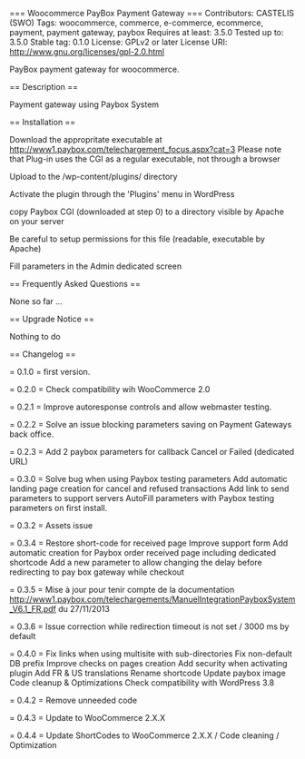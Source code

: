 === Woocommerce PayBox Payment Gateway === Contributors: CASTELIS (SWO) Tags: woocommerce, commerce, e-commerce, ecommerce, payment, payment gateway, paybox Requires at least: 3.5.0 Tested up to: 3.5.0 Stable tag: 0.1.0 License: GPLv2 or later License URI: http://www.gnu.org/licenses/gpl-2.0.html

PayBox payment gateway for woocommerce.

== Description ==

Payment gateway using Paybox System

== Installation ==

Download the appropritate executable at http://www1.paybox.com/telechargement_focus.aspx?cat=3 Please note that Plug-in uses the CGI as a regular executable, not through a browser

Upload to the /wp-content/plugins/ directory

Activate the plugin through the 'Plugins' menu in WordPress

copy Paybox CGI (downloaded at step 0) to a directory visible by Apache on your server

Be careful to setup permissions for this file (readable, executable by Apache)

Fill parameters in the Admin dedicated screen

== Frequently Asked Questions ==

None so far ...

== Upgrade Notice ==

Nothing to do

== Changelog ==

= 0.1.0 = first version.

= 0.2.0 = Check compatibility wih WooCommerce 2.0

= 0.2.1 = Improve autoresponse controls and allow webmaster testing.

= 0.2.2 = Solve an issue blocking parameters saving on Payment Gateways back office.

= 0.2.3 = Add 2 paybox parameters for callback Cancel or Failed (dedicated URL)

= 0.3.0 =   Solve bug when using Paybox testing parameters
            Add automatic landing page creation for cancel and refused transactions
            Add link to send parameters to support servers
            AutoFill parameters with Paybox testing parameters on first install.

= 0.3.2 =   Assets issue

= 0.3.4 =   Restore short-code for received page
            Improve support form
            Add automatic creation for Paybox order received page including dedicated shortcode
            Add a new parameter to allow changing the delay before redirecting to pay box gateway while checkout

= 0.3.5 =   Mise à jour pour tenir compte de la documentation http://www1.paybox.com/telechargements/ManuelIntegrationPayboxSystem_V6.1_FR.pdf du 27/11/2013

= 0.3.6 =   Issue correction while redirection timeout is not set / 3000 ms by default

= 0.4.0 =	Fix links when using multisite with sub-directories
			Fix non-default DB prefix
			Improve checks on pages creation
			Add security when activating plugin
			Add FR & US translations
			Rename shortcode
			Update paybox image
			Code cleanup & Optimizations
			Check compatibility with WordPress 3.8
			
= 0.4.2 = 	Remove unneeded code

= 0.4.3 =	Update to WooCommerce 2.X.X

= 0.4.4 =	Update ShortCodes to WooCommerce 2.X.X / Code cleaning / Optimization
